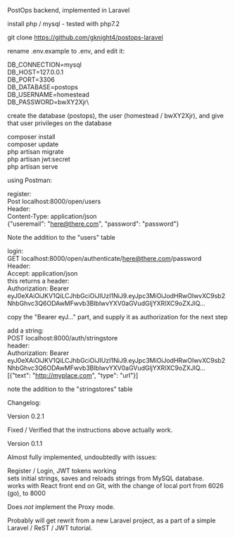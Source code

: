 PostOps backend, implemented in Laravel

install php / mysql - tested with php7.2

git clone https://github.com/gknight4/postops-laravel

rename .env.example to .env, and edit it:

DB_CONNECTION=mysql\
DB_HOST=127.0.0.1\
DB_PORT=3306\
DB_DATABASE=postops\
DB_USERNAME=homestead\
DB_PASSWORD=bwXY2Xjr\

create the database (postops), the user (homestead / bwXY2Xjr), and give that user privileges on the database

composer install\
composer update\
php artisan migrate\
php artisan jwt:secret\
php artisan serve

using Postman:

register:\
Post localhost:8000/open/users\
Header:\
Content-Type: application/json\
{"useremail": "here@there.com", "password": "password"}

Note the addition to the "users" table

login:\
GET localhost:8000/open/authenticate/here@there.com/password\
Header:\
Accept: application/json\
this returns a header:\
Authorization: Bearer eyJ0eXAiOiJKV1QiLCJhbGciOiJIUzI1NiJ9.eyJpc3MiOiJodHRwOlwvXC9sb2NhbGhvc3Q6ODAwMFwvb3BlblwvYXV0aGVudGljYXRlXC9oZXJlQ...

copy the "Bearer eyJ..." part, and supply it as authorization for the next step

add a string:\
POST localhost:8000/auth/stringstore\
header:\
Authorization: Bearer eyJ0eXAiOiJKV1QiLCJhbGciOiJIUzI1NiJ9.eyJpc3MiOiJodHRwOlwvXC9sb2NhbGhvc3Q6ODAwMFwvb3BlblwvYXV0aGVudGljYXRlXC9oZXJlQ...\
[{"text": "http://myplace.com", "type": "url"}]

note the addition to the "stringstores" table

Changelog:

Version 0.2.1

Fixed / Verified that the instructions above actually work.

Version 0.1.1

Almost fully implemented, undoubtedly with issues:

Register / Login, JWT tokens working\
sets initial strings, saves and reloads strings from MySQL database.\
works with React front end on Git, with the change of local port from 6026 (go), to 8000

Does *not* implement the Proxy mode.

Probably will get rewrit from a new Laravel project, as a part of a simple Laravel / ReST / JWT tutorial.